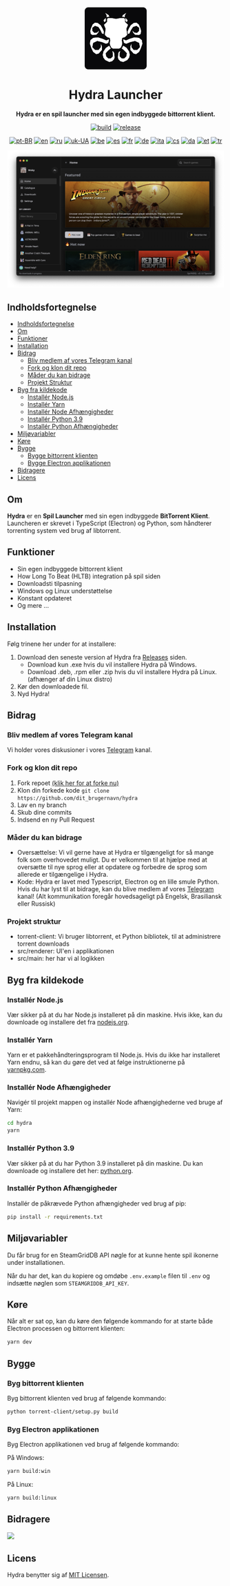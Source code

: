 <br>

<div align="center">

[<img src="../resources/icon.png" width="144"/>](https://help.hydralauncher.gg)

  <h1 align="center">Hydra Launcher</h1>

  <p align="center">
    <strong>Hydra er en spil launcher med sin egen indbyggede bittorrent klient.</strong>
  </p>

[![build](https://img.shields.io/github/actions/workflow/status/hydralauncher/hydra/build.yml)](https://github.com/hydralauncher/hydra/actions)
[![release](https://img.shields.io/github/package-json/v/hydralauncher/hydra)](https://github.com/hydralauncher/hydra/releases)

[![pt-BR](https://img.shields.io/badge/lang-pt--BR-green.svg)](README.pt-BR.md)
[![en](https://img.shields.io/badge/lang-en-red.svg)](../README.md)
[![ru](https://img.shields.io/badge/lang-ru-yellow.svg)](README.ru.md)
[![uk-UA](https://img.shields.io/badge/lang-uk--UA-blue)](README.uk-UA.md)
[![be](https://img.shields.io/badge/lang-be-orange)](README.be.md)
[![es](https://img.shields.io/badge/lang-es-red)](README.es.md)
[![fr](https://img.shields.io/badge/lang-fr-blue)](README.fr.md)
[![de](https://img.shields.io/badge/lang-de-black)](README.de.md)
[![ita](https://img.shields.io/badge/lang-it-red)](README.it.md)
[![cs](https://img.shields.io/badge/lang-cs-purple)](README.cs.md)
[![da](https://img.shields.io/badge/lang-da-red)](README.da.md)
[![et](https://img.shields.io/badge/lang-et-blue.svg)](README.et.md)
[![tr](https://img.shields.io/badge/lang-tr-red.svg)](README.tr.md)

![Hydra Catalogue](screenshot.png)

</div>

## Indholdsfortegnelse

- [Indholdsfortegnelse](#indholdsfortegnelse)
- [Om](#om)
- [Funktioner](#funktioner)
- [Installation](#installation)
- [Bidrag](#-bidrag)
  - [Bliv medlem af vores Telegram kanal](#-join-our-telegram)
  - [Fork og klon dit repo](#fork-and-clone-your-repository)
  - [Måder du kan bidrage](#ways-you-can-contribute)
  - [Projekt Struktur](#project-structure)
- [Byg fra kildekode](#build-from-source)
  - [Installér Node.js](#install-nodejs)
  - [Installér Yarn](#install-yarn)
  - [Installér Node Afhængigheder](#install-node-dependencies)
  - [Installér Python 3.9](#install-python-39)
  - [Installér Python Afhængigheder](#install-python-dependencies)
- [Miljøvariabler](#environment-variables)
- [Køre](#running)
- [Bygge](#build)
  - [Bygge bittorrent klienten](#build-the-bittorrent-client)
  - [Bygge Electron applikationen](#build-the-electron-application)
- [Bidragere](#contributors)
- [Licens](#license)

## Om

**Hydra** er en **Spil Launcher** med sin egen indbyggede **BitTorrent Klient**.
<br>
Launcheren er skrevet i TypeScript (Electron) og Python, som håndterer torrenting system ved brug af libtorrent.

## Funktioner

- Sin egen indbyggede bittorrent klient
- How Long To Beat (HLTB) integration på spil siden
- Downloadsti tilpasning
- Windows og Linux understøttelse
- Konstant opdateret
- Og mere ...

## Installation

Følg trinene her under for at installere:

1. Download den seneste version af Hydra fra [Releases](https://github.com/hydralauncher/hydra/releases/latest) siden.
   - Download kun .exe hvis du vil installere Hydra på Windows.
   - Download .deb, .rpm eller .zip hvis du vil installere Hydra på Linux. (afhænger af din Linux distro)
2. Kør den downloadede fil.
3. Nyd Hydra!

## <a name="bidrag"> Bidrag

### <a name="join-our-telegram"></a> Bliv medlem af vores Telegram kanal

Vi holder vores diskusioner i vores [Telegram](https://t.me/hydralauncher) kanal.

### Fork og klon dit repo

1. Fork repoet [(klik her for at forke nu)](https://github.com/hydralauncher/hydra/fork)
2. Klon din forkede kode `git clone https://github.com/dit_brugernavn/hydra`
3. Lav en ny branch
4. Skub dine commits
5. Indsend en ny Pull Request

### Måder du kan bidrage

- Oversættelse: Vi vil gerne have at Hydra er tilgængeligt for så mange folk som overhovedet muligt. Du er velkommen til at hjælpe med at oversætte til nye sprog eller at opdatere og forbedre de sprog som allerede er tilgængelige i Hydra.
- Kode: Hydra er lavet med Typescript, Electron og en lille smule Python. Hvis du har lyst til at bidrage, kan du blive medlem af vores [Telegram](https://t.me/hydralauncher) kanal! (Alt kommunikation foregår hovedsageligt på Engelsk, Brasiliansk eller Russisk)

### Projekt struktur

- torrent-client: Vi bruger libtorrent, et Python bibliotek, til at administrere torrent downloads
- src/renderer: UI'en i applikationen
- src/main: her har vi al logikken

## Byg fra kildekode

### Installér Node.js

Vær sikker på at du har Node.js installeret på din maskine. Hvis ikke, kan du downloade og installere det fra [nodejs.org](https://nodejs.org/).

### Installér Yarn

Yarn er et pakkehåndteringsprogram til Node.js. Hvis du ikke har installeret Yarn endnu, så kan du gøre det ved at følge instruktionerne på [yarnpkg.com](https://classic.yarnpkg.com/lang/en/docs/install/).

### Installér Node Afhængigheder

Navigér til projekt mappen og installér Node afhængighederne ved bruge af Yarn:

```bash
cd hydra
yarn
```

### Installér Python 3.9

Vær sikker på at du har Python 3.9 installeret på din maskine. Du kan downloade og installere det her: [python.org](https://www.python.org/downloads/release/python-3913/).

### Installér Python Afhængigheder

Installér de påkrævede Python afhængigheder ved brug af pip:

```bash
pip install -r requirements.txt
```

## Miljøvariabler

Du får brug for en SteamGridDB API nøgle for at kunne hente spil ikonerne under installationen.

Når du har det, kan du kopiere og omdøbe `.env.example` filen til `.env` og indsætte nøglen som `STEAMGRIDDB_API_KEY`.

## Køre

Når alt er sat op, kan du køre den følgende kommando for at starte både Electron processen og bittorrent klienten:

```bash
yarn dev
```

## Bygge

### Byg bittorrent klienten

Byg bittorrent klienten ved brug af følgende kommando:

```bash
python torrent-client/setup.py build
```

### Byg Electron applikationen

Byg Electron applikationen ved brug af følgende kommando:

På Windows:

```bash
yarn build:win
```

På Linux:

```bash
yarn build:linux
```

## Bidragere

<a href="https://github.com/hydralauncher/hydra/graphs/contributors">
  <img src="https://contrib.rocks/image?repo=hydralauncher/hydra" />
</a>

## Licens

Hydra benytter sig af [MIT Licensen](LICENSE).

